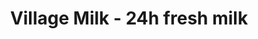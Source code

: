 ---
title: "Village Milk - 24h fresh milk"
url: /clifton/village-milk-24h-fresh-milk/
shop: Getränke
---